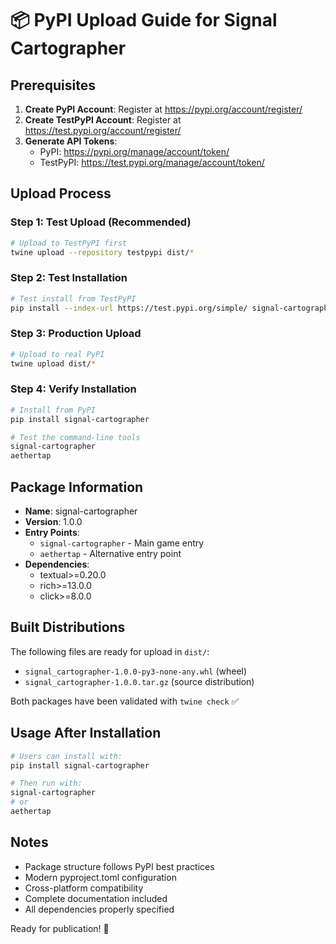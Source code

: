 # 📦 PyPI Upload Guide for Signal Cartographer

## Prerequisites

1. **Create PyPI Account**: Register at https://pypi.org/account/register/
2. **Create TestPyPI Account**: Register at https://test.pypi.org/account/register/
3. **Generate API Tokens**:
   - PyPI: https://pypi.org/manage/account/token/
   - TestPyPI: https://test.pypi.org/manage/account/token/

## Upload Process

### Step 1: Test Upload (Recommended)
```bash
# Upload to TestPyPI first
twine upload --repository testpypi dist/*
```

### Step 2: Test Installation
```bash
# Test install from TestPyPI
pip install --index-url https://test.pypi.org/simple/ signal-cartographer
```

### Step 3: Production Upload
```bash
# Upload to real PyPI
twine upload dist/*
```

### Step 4: Verify Installation
```bash
# Install from PyPI
pip install signal-cartographer

# Test the command-line tools
signal-cartographer
aethertap
```

## Package Information

- **Name**: signal-cartographer
- **Version**: 1.0.0
- **Entry Points**:
  - `signal-cartographer` - Main game entry
  - `aethertap` - Alternative entry point
- **Dependencies**:
  - textual>=0.20.0
  - rich>=13.0.0
  - click>=8.0.0

## Built Distributions

The following files are ready for upload in `dist/`:
- `signal_cartographer-1.0.0-py3-none-any.whl` (wheel)
- `signal_cartographer-1.0.0.tar.gz` (source distribution)

Both packages have been validated with `twine check` ✅

## Usage After Installation

```bash
# Users can install with:
pip install signal-cartographer

# Then run with:
signal-cartographer
# or
aethertap
```

## Notes

- Package structure follows PyPI best practices
- Modern pyproject.toml configuration
- Cross-platform compatibility
- Complete documentation included
- All dependencies properly specified

Ready for publication! 🚀 